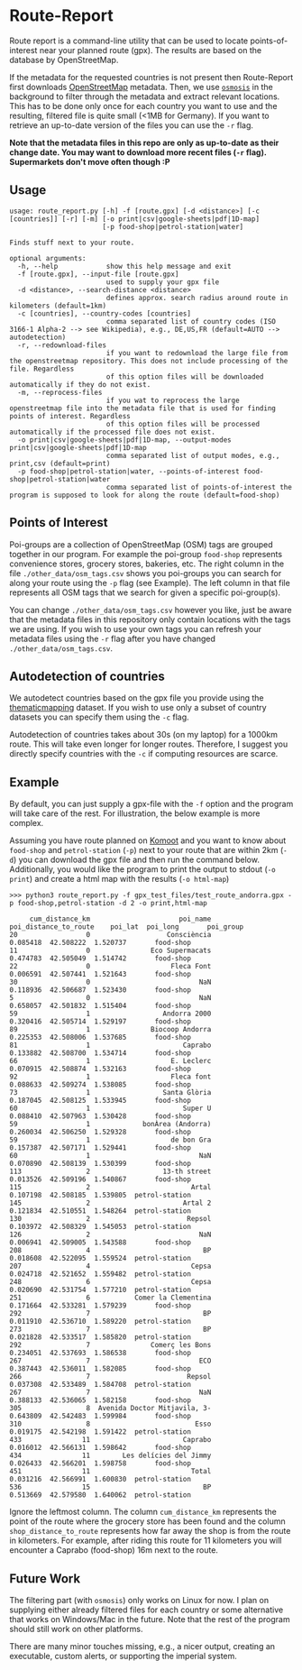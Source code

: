 # Route-Report

Route report is a command-line utility that can be used to locate
points-of-interest near your planned route (gpx). The results are based on the
database by OpenStreetMap.

If the metadata for the requested countries is not present then Route-Report
first downloads [OpenStreetMap](https://www.openstreetmap.org) metadata. Then, we use
[`osmosis`](https://wiki.openstreetmap.org/wiki/Osmosis) in the background to
filter through the metadata and extract relevant locations. This has to be done
only once for each country you want to use and the resulting, filtered file is
quite small (<1MB for Germany). If you want to retrieve an up-to-date version
of the files you can use the `-r` flag.

**Note that the metadata files in this repo are only as up-to-date as their
change date. You may want to download more recent files (`-r` flag).
Supermarkets don't move often though :P**

## Usage 

```
usage: route_report.py [-h] -f [route.gpx] [-d <distance>] [-c [countries]] [-r] [-m] [-o print|csv|google-sheets|pdf|1D-map]
                       [-p food-shop|petrol-station|water]

Finds stuff next to your route.

optional arguments:
  -h, --help            show this help message and exit
  -f [route.gpx], --input-file [route.gpx]
                        used to supply your gpx file
  -d <distance>, --search-distance <distance>
                        defines approx. search radius around route in kilometers (default=1km)
  -c [countries], --country-codes [countries]
                        comma separated list of country codes (ISO 3166-1 Alpha-2 --> see Wikipedia), e.g., DE,US,FR (default=AUTO --> autodetection)
  -r, --redownload-files
                        if you want to redownload the large file from the openstreetmap repository. This does not include processing of the file. Regardless
                        of this option files will be downloaded automatically if they do not exist.
  -m, --reprocess-files
                        if you wat to reprocess the large openstreetmap file into the metadata file that is used for finding points of interest. Regardless
                        of this option files will be processed automatically if the processed file does not exist.
  -o print|csv|google-sheets|pdf|1D-map, --output-modes print|csv|google-sheets|pdf|1D-map
                        comma separated list of output modes, e.g., print,csv (default=print)
  -p food-shop|petrol-station|water, --points-of-interest food-shop|petrol-station|water
                        comma separated list of points-of-interest the program is supposed to look for along the route (default=food-shop)
```

## Points of Interest

Poi-groups are a collection of OpenStreetMap (OSM) tags are grouped together in
our program. For example the poi-group `food-shop` represents convenience
stores, grocery stores, bakeries, etc.
The right column in the file `./other_data/osm_tags.csv` shows you poi-groups
you can search for along your route using the `-p` flag (see Example). The left
column in that file represents all OSM tags that we search for given a specific
poi-group(s). 

You can change `./other_data/osm_tags.csv` however you like, just be aware that
the metadata files in this repository only contain locations with the tags we
are using. If you wish to use your own tags you can refresh your metadata files
using the `-r` flag after you have changed `./other_data/osm_tags.csv`.

## Autodetection of countries

We autodetect countries based on the gpx file you provide using
the [thematicmapping](http://thematicmapping.org/downloads/world_borders.php)
dataset. If you wish to use only a subset of country datasets you can specify
them using the `-c` flag. 

Autodetection of countries takes about 30s (on my laptop) for a 1000km route.
This will take even longer for longer routes. Therefore, I suggest you directly
specify countries with the `-c` if computing resources are scarce.

## Example

By default, you can just supply a gpx-file with the `-f` option and the program
will take care of the rest. For illustration, the below example is more complex. 

Assuming you have route planned on [Komoot](https://www.komoot.com/discover)
and you want to know about `food-shop` and `petrol-station` (`-p`) next to your
route that are within 2km (`-d`) you can download the gpx file and then run the
command below. Additionally, you would like the program to print the output to
stdout (`-o print`) and create a html map with the results (`-o html-map`)

```
>>> python3 route_report.py -f gpx_test_files/test_route_andorra.gpx -p food-shop,petrol-station -d 2 -o print,html-map

     cum_distance_km                      poi_name  poi_distance_to_route    poi_lat  poi_long       poi_group
20                 0                   Consciència               0.085418  42.508222  1.520737       food-shop
11                 0               Eco Supermacats               0.474783  42.505049  1.514742       food-shop
22                 0                    Fleca Font               0.006591  42.507441  1.521643       food-shop
30                 0                           NaN               0.118936  42.506687  1.523430       food-shop
5                  0                           NaN               0.658057  42.501832  1.515404       food-shop
59                 1                  Andorra 2000               0.320416  42.505714  1.529197       food-shop
89                 1               Biocoop Andorra               0.225353  42.508006  1.537685       food-shop
81                 1                       Caprabo               0.133882  42.508700  1.534714       food-shop
66                 1                    E. Leclerc               0.070915  42.508874  1.532163       food-shop
92                 1                    Fleca font               0.088633  42.509274  1.538085       food-shop
73                 1                  Santa Glòria               0.187045  42.508125  1.533945       food-shop
60                 1                       Super U               0.088410  42.507963  1.530428       food-shop
59                 1             bonÀrea (Andorra)               0.260034  42.506250  1.529328       food-shop
59                 1                    de bon Gra               0.157387  42.507171  1.529441       food-shop
60                 1                           NaN               0.070890  42.508139  1.530399       food-shop
113                2                  13-th street               0.013526  42.509196  1.540867       food-shop
115                2                         Artal               0.107198  42.508185  1.539805  petrol-station
145                2                       Artal 2               0.121834  42.510551  1.548264  petrol-station
130                2                        Repsol               0.103972  42.508329  1.545053  petrol-station
126                2                           NaN               0.006941  42.509005  1.543588       food-shop
208                4                            BP               0.018608  42.522095  1.559524  petrol-station
207                4                         Cepsa               0.024718  42.521652  1.559482  petrol-station
248                6                         Cepsa               0.020690  42.531754  1.577210  petrol-station
251                6           Comer la Clementina               0.171664  42.533281  1.579239       food-shop
292                7                            BP               0.011910  42.536710  1.589220  petrol-station
273                7                            BP               0.021828  42.533517  1.585820  petrol-station
292                7               Comerç les Bons               0.234051  42.537693  1.586538       food-shop
267                7                           ECO               0.387443  42.536011  1.582085       food-shop
266                7                        Repsol               0.037308  42.533489  1.584708  petrol-station
267                7                           NaN               0.388133  42.536065  1.582158       food-shop
305                8  Avenida Doctor Mitjavila, 3-               0.643809  42.542483  1.599984       food-shop
310                8                          Esso               0.019175  42.542198  1.591422  petrol-station
433               11                       Caprabo               0.016012  42.566131  1.598642       food-shop
434               11        Les delícies del Jimmy               0.026433  42.566201  1.598758       food-shop
451               11                         Total               0.031216  42.566991  1.600830  petrol-station
536               15                            BP               0.513669  42.579580  1.640062  petrol-station
```

Ignore the leftmost column. The column `cum_distance_km` represents
the point of the route where the grocery store has been found and the column
`shop_distance_to_route` represents how far away the shop is from the route in
kilometers. For example, after riding this route for 11 kilometers you will
encounter a Caprabo (food-shop) 16m next to the route.

## Future Work

The filtering part (with `osmosis`) only works on Linux for now. I plan on
supplying either already filtered files for each country or some alternative
that works on Windows/Mac in the future. Note that the rest of the program
should still work on other platforms.

There are many minor touches missing, e.g., a nicer output, creating an
executable, custom alerts, or supporting the imperial system.
